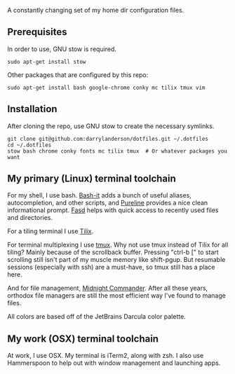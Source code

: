 A constantly changing set of my home dir configuration files.


## Prerequisites

In order to use, GNU stow is required.

    sudo apt-get install stow

Other packages that are configured by this repo:

    sudo apt-get install bash google-chrome conky mc tilix tmux vim


## Installation

After cloning the repo, use GNU stow to create the necessary symlinks.

    git clone git@github.com:darrylanderson/dotfiles.git ~/.dotfiles
    cd ~/.dotfiles
    stow bash chrome conky fonts mc tilix tmux  # Or whatever packages you want


## My primary (Linux) terminal toolchain

For my shell, I use bash. [Bash-it](https://github.com/Bash-it/bash-it) adds a bunch of useful aliases, autocompletion, and other scripts, and [Pureline](https://github.com/chris-marsh/pureline) provides a nice clean informational prompt. [Fasd](https://github.com/clvv/fasd) helps with quick access to recently used files and directories.

For a tiling terminal I use [Tilix](https://gnunn1.github.io/tilix-web/).

For terminal multiplexing I use [tmux](https://github.com/tmux/tmux/wiki). Why not use tmux instead of Tilix for all tiling? Mainly because of the scrollback buffer. Pressing "ctrl-b [" to start scrolling still isn't part of my muscle memory like shift-pgup. But resumable sessions (especially with ssh) are a must-have, so tmux still has a place here.

And for file management, [Midnight Commander](https://midnight-commander.org/). After all these years, orthodox file managers are still the most efficient way I've found to manage files.

All colors are based off of the JetBrains Darcula color palette.


## My work (OSX) terminal toolchain

At work, I use OSX. My terminal is iTerm2, along with zsh. I also use Hammerspoon to help out with window management and launching apps. 


